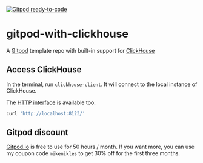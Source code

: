 [![Gitpod ready-to-code](https://img.shields.io/badge/Gitpod-ready--to--code-blue?logo=gitpod)](https://gitpod.io/#https://github.com/mikenikles/gitpod-with-clickhouse)

# gitpod-with-clickhouse
A [Gitpod](https://gitpod.io/) template repo with built-in support for [ClickHouse](https://clickhouse.tech/)

## Access ClickHouse
In the terminal, run `clickhouse-client`. It will connect to the local instance of ClickHouse.

The [HTTP interface](https://clickhouse.tech/docs/en/interfaces/http/) is available too:

```bash
curl 'http://localhost:8123/'
```

## Gitpod discount

[Gitpod.io](https://gitpod.io/) is free to use for 50 hours / month. If you want more, you can
use my coupon code `mikenikles` to get 30% off for the first three months.
